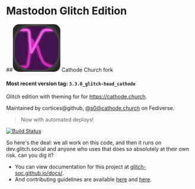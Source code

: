 #  Mastodon Glitch Edition  #

##<span style="height: 1em;">![](public/apple-touch-icon.png)</span> Cathode Church fork

#### Most recent version tag: `3.3.0_glitch-head_cathode`

Glitch edition with theming for for https://cathode.church.

Maintained by cortices@github, [@s0@cathode.church](https://cathode.church/web/accounts/1) on Fediverse.

>   Now with automated deploys!

[![Build Status](https://img.shields.io/circleci/project/github/glitch-soc/mastodon.svg)][circleci]

[circleci]: https://circleci.com/gh/glitch-soc/mastodon

So here's the deal: we all work on this code, and then it runs on dev.glitch.social and anyone who uses that does so absolutely at their own risk. can you dig it?

- You can view documentation for this project at [glitch-soc.github.io/docs/](https://glitch-soc.github.io/docs/).
- And contributing guidelines are available [here](CONTRIBUTING.md) and [here](https://glitch-soc.github.io/docs/contributing/).
